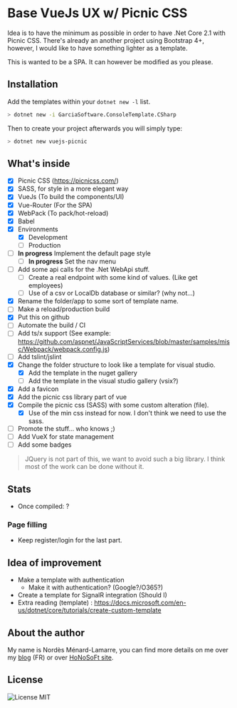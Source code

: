 # Base VueJs UX w/ Picnic CSS
Idea is to have the minimum as possible in order to have .Net Core 2.1 with Picnic CSS. There's already an another project using Bootstrap 4+, however, I would like to have something lighter as a template.

This is wanted to be a SPA. It can however be modified as you please.

## Installation
Add the templates within your `dotnet new -l` list.

```bash
> dotnet new -i GarciaSoftware.ConsoleTemplate.CSharp
```

Then to create your project afterwards you will simply type:

```bash
> dotnet new vuejs-picnic
```

## What's inside
- [x] Picnic CSS (https://picnicss.com/)
- [x] SASS, for style in a more elegant way
- [x] VueJs (To build the components/UI)
- [x] Vue-Router (For the SPA)
- [x] WebPack (To pack/hot-reload)
- [x] Babel
- [x] Environments
  - [x] Development
  - [ ] Production
- [ ] **In progress** Implement the default page style
  - [ ] **In progress** Set the nav menu
- [ ] Add some api calls for the .Net WebApi stuff.
  - [ ] Create a real endpoint with some kind of values. (Like get employees)
  - [ ] Use of a csv or LocalDb database or similar? (why not...)
- [x] Rename the folder/app to some sort of template name.
- [ ] Make a reload/production build
- [x] Put this on github
- [ ] Automate the build / CI
- [ ] Add ts/x support (See example: https://github.com/aspnet/JavaScriptServices/blob/master/samples/misc/Webpack/webpack.config.js)
- [ ] Add tslint/jslint
- [x] Change the folder structure to look like a template for visual studio.
  - [x] Add the template in the nuget gallery
  - [ ] Add the template in the visual studio gallery (vsix?)
- [X] Add a favicon
- [X] Add the picnic css library part of vue
- [X] Compile the picnic css (SASS) with some custom alteration (file).
  - [X] Use of the min css instead for now. I don't think we need to use the sass.
- [ ] Promote the stuff... who knows ;)
- [ ] Add VueX for state management
- [ ] Add some badges

> JQuery is not part of this, we want to avoid such a big library. I think most of the work can be done without it.

## Stats
- Once compiled: ?

### Page filling
- Keep register/login for the last part.

## Idea of improvement
- Make a template with authentication
  - Make it with authentication? (Google?/O365?)
- Create a template for SignalR integration (Should I)
- Extra reading (template) : https://docs.microsoft.com/en-us/dotnet/core/tutorials/create-custom-template

## About the author
My name is Nordès Ménard-Lamarre, you can find more details on me over my [blog](https://blog.honosoft.com) (FR) or over [HoNoSoFt site](https://www.honosoft.com).

## License
![License MIT](https://img.shields.io/github/license/Nordes/HoNoSoFt.DotNet.Web.Spa.ProjectTemplates.svg)